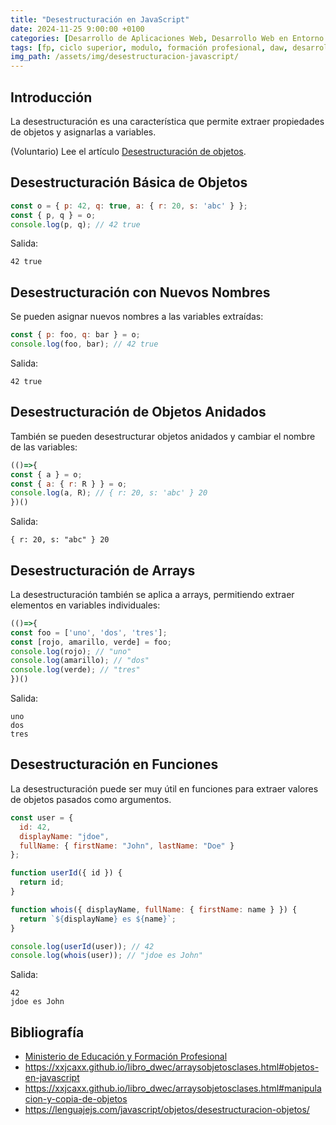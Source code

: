 ```yaml
---
title: "Desestructuración en JavaScript"
date: 2024-11-25 9:00:00 +0100
categories: [Desarrollo de Aplicaciones Web, Desarrollo Web en Entorno Cliente]
tags: [fp, ciclo superior, modulo, formación profesional, daw, desarrollo de aplicaciones web, desarrollo web en entorno cliente, dwec]
img_path: /assets/img/desestructuracion-javascript/
---
```


## Introducción

La desestructuración es una característica que permite extraer propiedades de objetos y asignarlas a variables.

(Voluntario) Lee el artículo [Desestructuración de objetos](https://lenguajejs.com/javascript/objetos/desestructuracion-objetos/).

## Desestructuración Básica de Objetos

```javascript
const o = { p: 42, q: true, a: { r: 20, s: 'abc' } };
const { p, q } = o;
console.log(p, q); // 42 true
```

Salida:

```plaintext
42 true
```

## Desestructuración con Nuevos Nombres

Se pueden asignar nuevos nombres a las variables extraídas:

```javascript
const { p: foo, q: bar } = o;
console.log(foo, bar); // 42 true
```

Salida:

```plaintext
42 true
```

## Desestructuración de Objetos Anidados

También se pueden desestructurar objetos anidados y cambiar el nombre de las variables:

```javascript
(()=>{
const { a } = o;
const { a: { r: R } } = o;
console.log(a, R); // { r: 20, s: 'abc' } 20
})()
```

Salida:

```plaintext
{ r: 20, s: "abc" } 20
```

## Desestructuración de Arrays

La desestructuración también se aplica a arrays, permitiendo extraer elementos en variables individuales:

```javascript
(()=>{
const foo = ['uno', 'dos', 'tres'];
const [rojo, amarillo, verde] = foo;
console.log(rojo); // "uno"
console.log(amarillo); // "dos"
console.log(verde); // "tres"
})()
```

Salida:

```plaintext
uno
dos
tres
```

## Desestructuración en Funciones

La desestructuración puede ser muy útil en funciones para extraer valores de objetos pasados como argumentos.

```javascript
const user = {
  id: 42,
  displayName: "jdoe",
  fullName: { firstName: "John", lastName: "Doe" }
};

function userId({ id }) {
  return id;
}

function whois({ displayName, fullName: { firstName: name } }) {
  return `${displayName} es ${name}`;
}

console.log(userId(user)); // 42
console.log(whois(user)); // "jdoe es John"
```

Salida:

```plaintext
42
jdoe es John
```

## Bibliografía

- [Ministerio de Educación y Formación Profesional](https://www.educacionyfp.gob.es/portada.html)
- <https://xxjcaxx.github.io/libro_dwec/arraysobjetosclases.html#objetos-en-javascript>
- <https://xxjcaxx.github.io/libro_dwec/arraysobjetosclases.html#manipulacion-y-copia-de-objetos>
- <https://lenguajejs.com/javascript/objetos/desestructuracion-objetos/>
